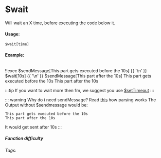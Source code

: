 # $wait
Will wait an X time, before executing the code below it.

#### Usage: 
`$wait[time]`

#### Example:
<br/>
<discord-messages>
	<discord-message :bot="false" role-color="#ffcc9a" author="Member">
        <DiscordMarkdown>
	        !!exec $sendMessage[This part gets executed before the 10s]
            {{ '\n' }}
            $wait[10s]
            {{ '\n' }}
            $sendMessage[This part after the 10s]
		</DiscordMarkdown>
	</discord-message>
	<discord-message :bot="true" role-color="#0099ff" author="Custom Command" avatar="https://media.discordapp.net/avatars/725721249652670555/781224f90c3b841ba5b40678e032f74a.webp">
        This part gets executed before the 10s
	</discord-message>
	<discord-message :bot="true" role-color="#0099ff" author="Custom Command" avatar="https://media.discordapp.net/avatars/725721249652670555/781224f90c3b841ba5b40678e032f74a.webp">
        This part after the 10s
	</discord-message>
</discord-messages>

:::tip 
If you want to wait more then 1m, we suggest you use [$setTimeout](../useful/setTimeout.md)
:::

::: warning Why do i need sendMessage?
Read [this](../url) how parsing works
The Output without $sendmessage would be:
```
This part gets executed before the 10s
This part after the 10s
```
It would get sent after 10s
:::


##### Function difficulty <Badge type="tip" text="Easy" vertical="middle" /> 
###### Tags: <Badge type="tip" text="timeout" vertical="middle" />  <Badge type="tip" text="Wait" vertical="middle" />  <Badge type="tip" text="Thinking" vertical="middle" /> 